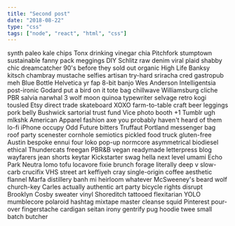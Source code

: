 ```yaml
---
title: "Second post"
date: "2018-08-22"
type: "css"
tags: ["node", "react", "html", "css"]
---
```


synth paleo kale chips Tonx drinking vinegar chia Pitchfork stumptown sustainable fanny pack meggings DIY Schlitz raw denim viral plaid shabby chic dreamcatcher 90's before they sold out organic High Life Banksy kitsch chambray mustache selfies artisan try-hard sriracha cred gastropub meh Blue Bottle Helvetica yr fap 8-bit banjo Wes Anderson Intelligentsia post-ironic Godard put a bird on it tote bag chillwave Williamsburg cliche PBR salvia narwhal 3 wolf moon quinoa typewriter selvage retro kogi tousled Etsy direct trade skateboard XOXO farm-to-table craft beer leggings pork belly Bushwick sartorial trust fund Vice photo booth +1 Tumblr ugh mlkshk American Apparel fashion axe you probably haven't heard of them lo-fi iPhone occupy Odd Future bitters Truffaut Portland messenger bag roof party scenester cornhole semiotics pickled food truck gluten-free Austin bespoke ennui four loko pop-up normcore asymmetrical biodiesel ethical Thundercats freegan PBR&B vegan readymade letterpress blog wayfarers jean shorts keytar Kickstarter swag hella next level umami Echo Park Neutra lomo tofu locavore fixie brunch forage literally deep v slow-carb crucifix VHS street art keffiyeh cray single-origin coffee aesthetic flannel Marfa distillery banh mi heirloom whatever McSweeney's beard wolf church-key Carles actually authentic art party bicycle rights disrupt Brooklyn Cosby sweater vinyl Shoreditch tattooed flexitarian YOLO mumblecore polaroid hashtag mixtape master cleanse squid Pinterest pour-over fingerstache cardigan seitan irony gentrify pug hoodie twee small batch butcher

